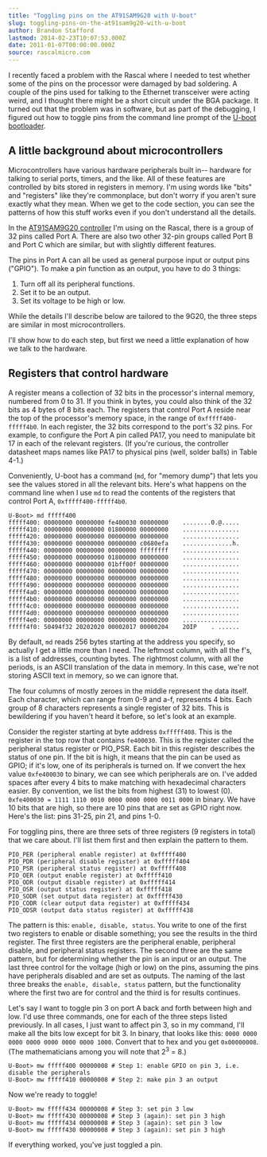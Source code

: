 ```yaml
---
title: "Toggling pins on the AT91SAM9G20 with U-boot"
slug: toggling-pins-on-the-at91sam9g20-with-u-boot
author: Brandon Stafford
lastmod: 2014-02-23T10:07:53.000Z
date: 2011-01-07T00:00:00.000Z
source: rascalmicro.com
---
```

I recently faced a problem with the Rascal where I needed to test whether some of the pins on the processor were damaged by bad soldering. A couple of the pins used for talking to the Ethernet transceiver were acting weird, and I thought there might be a short circuit under the BGA package. It turned out that the problem was in software, but as part of the debugging, I figured out how to toggle pins from the command line prompt of the [U-boot bootloader][1].

## A little background about microcontrollers ##

Microcontrollers have various hardware peripherals built in-- hardware for talking to serial ports, timers, and the like. All of these features are controlled by bits stored in registers in memory. I'm using words like "bits" and "registers" like they're commonplace, but don't worry if you aren't sure exactly what they mean. When we get to the code section, you can see the patterns of how this stuff works even if you don't understand all the details.

In the [AT91SAM9G20 controller][2] I'm using on the Rascal, there is a group of 32 pins called Port A. There are also two other 32-pin groups called Port B and Port C which are similar, but with slightly different features.

The pins in Port A can all be used as general purpose input or output pins ("GPIO"). To make a pin function as an output, you have to do 3 things:

 1. Turn off all its peripheral functions.
 2. Set it to be an output.
 3. Set its voltage to be high or low.

While the details I'll describe below are tailored to the 9G20, the three steps are similar in most microcontrollers.

I'll show how to do each step, but first we need a little explanation of how we talk to the hardware.

## Registers that control hardware ##

A register means a collection of 32 bits in the processor's internal memory, numbered from 0 to 31. If you think in bytes, you could also think of the 32 bits as 4 bytes of 8 bits each. The registers that control Port A reside near the top of the processor's memory space, in the range of `0xfffff400-fffff4b0`. In each register, the 32 bits correspond to the port's 32 pins. For example, to configure the Port A pin called PA17, you need to manipulate bit 17 in each of the relevant registers. (If you're curious, the controller datasheet maps names like PA17 to physical pins (well, solder balls) in Table 4-1.)

Conveniently, U-boot has a command (`md`, for "memory dump") that lets you see the values stored in all the relevant bits. Here's what happens on the command line when I use `md` to read the contents of the registers that control Port A, `0xfffff400-fffff4b0`.

```language-bash
U-Boot> md fffff400
fffff400: 00000000 00000000 fe400030 00000000    ........0.@.....
fffff410: 00000000 00000000 01800000 00000000    ................
fffff420: 00000000 00000000 00000000 00000000    ................
fffff430: 00000000 00000000 00000000 c0680efa    ..............h.
fffff440: 00000000 00000000 00000000 ffffffff    ................
fffff450: 00000000 00000000 01800000 00000000    ................
fffff460: 00000000 00000000 01bff00f 00000000    ................
fffff470: 00000000 00000000 00000000 00000000    ................
fffff480: 00000000 00000000 00000000 00000000    ................
fffff490: 00000000 00000000 00000000 00000000    ................
fffff4a0: 00000000 00000000 00000000 00000000    ................
fffff4b0: 00000000 00000000 00000000 00000000    ................
fffff4c0: 00000000 00000000 00000000 00000000    ................
fffff4d0: 00000000 00000000 00000000 00000000    ................
fffff4e0: 00000000 00000000 00000000 00000200    ................
fffff4f0: 50494f32 20202020 00002017 00000204    2OIP    . ......
```

By default, `md` reads 256 bytes starting at the address you specify, so actually I get a little more than I need. The leftmost column, with all the f's, is a list of addresses, counting bytes. The rightmost column, with all the periods, is an ASCII translation of the data in memory. In this case, we're not storing ASCII text in memory, so we can ignore that.

The four columns of mostly zeroes in the middle represent the data itself. Each character, which can range from 0-9 and a-f, represents 4 bits. Each group of 8 characters represents a single register of 32 bits. This is bewildering if you haven't heard it before, so let's look at an example.

Consider the register starting at byte address `0xfffff408`. This is the register in the top row that contains `fe400030`. This is the register called the peripheral status register or PIO_PSR. Each bit in this register describes the status of one pin. If the bit is high, it means that the pin can be used as GPIO; if it's low, one of its peripherals is turned on. If we convert the hex value `0xfe400030` to binary, we can see which peripherals are on. I've added spaces after every 4 bits to make matching with hexadecimal characters easier. By convention, we list the bits from highest (31) to lowest (0). `0xfe400030 = 1111 1110 0010 0000 0000 0000 0011 0000` in binary. We have 10 bits that are high, so there are 10 pins that are set as GPIO right now. Here's the list: pins 31-25, pin 21, and pins 1-0.

For toggling pins, there are three sets of three registers (9 registers in total) that we care about. I'll list them first and then explain the pattern to them.

```language-bash
PIO_PER (peripheral enable register) at 0xfffff400
PIO_PDR (peripheral disable register) at 0xfffff404
PIO_PSR (peripheral status register) at 0xfffff408
PIO_OER (output enable register) at 0xfffff410
PIO_ODR (output disable register) at 0xfffff414
PIO_OSR (output status register) at 0xfffff418
PIO_SODR (set output data register) at 0xfffff430
PIO_CODR (clear output data register) at 0xfffff434
PIO_ODSR (output data status register) at 0xfffff438
```

The pattern is this: `enable, disable, status`. You write to one of the first two registers to enable or disable something; you see the results in the third register.  The first three registers are the peripheral enable, peripheral disable, and peripheral status registers. The second three are the same pattern, but for determining whether the pin is an input or an output. The last three control for the voltage (high or low) on the pins, assuming the pins have peripherals disabled and are set as outputs. The naming of the last three breaks the `enable, disable, status` pattern, but the functionality where the first two are for control and the third is for results continues.

Let's say I want to toggle pin 3 on port A back and forth between high and low. I'd use three commands, one for each of the three steps listed previously. In all cases, I just want to affect pin 3, so in my command, I'll make all the bits low except for bit 3. In binary, that looks like this: `0000 0000 0000 0000 0000 0000 0000 1000`. Convert that to hex and you get `0x00000008`. (The mathematicians among you will note that 2<sup>3</sup> = 8.)

```language-bash
U-Boot> mw fffff400 00000008 # Step 1: enable GPIO on pin 3, i.e. disable the peripherals 
U-Boot> mw fffff410 00000008 # Step 2: make pin 3 an output
```

Now we're ready to toggle!

```language-bash
U-Boot> mw fffff434 00000008 # Step 3: set pin 3 low
U-Boot> mw fffff430 00000008 # Step 3 (again): set pin 3 high
U-Boot> mw fffff434 00000008 # Step 3 (again): set pin 3 low
U-Boot> mw fffff430 00000008 # Step 3 (again): set pin 3 high
```

If everything worked, you've just toggled a pin.

[1]: http://en.wikipedia.org/wiki/Das_U-Boot
[2]: http://www.atmel.com/dyn/products/product_card.asp?part_id=4337
